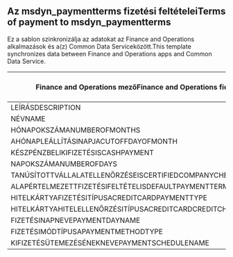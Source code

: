 ## <a name="terms-of-payment-to-msdyn_paymentterms"></a><span data-ttu-id="a70e4-101">Az msdyn_paymentterms fizetési feltételei</span><span class="sxs-lookup"><span data-stu-id="a70e4-101">Terms of payment to msdyn_paymentterms</span></span>

<span data-ttu-id="a70e4-102">Ez a sablon szinkronizálja az adatokat az Finance and Operations alkalmazások és a(z) Common Data Serviceközött.</span><span class="sxs-lookup"><span data-stu-id="a70e4-102">This template synchronizes data between Finance and Operations apps and Common Data Service.</span></span>

<span data-ttu-id="a70e4-103">Finance and Operations mező</span><span class="sxs-lookup"><span data-stu-id="a70e4-103">Finance and Operations field</span></span> | <span data-ttu-id="a70e4-104">Térkép típusa</span><span class="sxs-lookup"><span data-stu-id="a70e4-104">Map type</span></span> | <span data-ttu-id="a70e4-105">Egyéb Dynamics 365 mező</span><span class="sxs-lookup"><span data-stu-id="a70e4-105">Other Dynamics 365 field</span></span> | <span data-ttu-id="a70e4-106">Alapértelmezett érték</span><span class="sxs-lookup"><span data-stu-id="a70e4-106">Default value</span></span>
---|---|---|---
<span data-ttu-id="a70e4-107">LEÍRÁS</span><span class="sxs-lookup"><span data-stu-id="a70e4-107">DESCRIPTION</span></span> | = | <span data-ttu-id="a70e4-108">msdyn_description</span><span class="sxs-lookup"><span data-stu-id="a70e4-108">msdyn_description</span></span> | 
<span data-ttu-id="a70e4-109">NÉV</span><span class="sxs-lookup"><span data-stu-id="a70e4-109">NAME</span></span> | = | <span data-ttu-id="a70e4-110">msdyn_name</span><span class="sxs-lookup"><span data-stu-id="a70e4-110">msdyn_name</span></span> | 
<span data-ttu-id="a70e4-111">HÓNAPOKSZÁMA</span><span class="sxs-lookup"><span data-stu-id="a70e4-111">NUMBEROFMONTHS</span></span> | = | <span data-ttu-id="a70e4-112">msdyn_numberofmonth</span><span class="sxs-lookup"><span data-stu-id="a70e4-112">msdyn_numberofmonth</span></span> | 
<span data-ttu-id="a70e4-113">AHÓNAPLEÁLLÍTÁSINAPJA</span><span class="sxs-lookup"><span data-stu-id="a70e4-113">CUTOFFDAYOFMONTH</span></span> | = | <span data-ttu-id="a70e4-114">msdyn_cutoffdayofmonth</span><span class="sxs-lookup"><span data-stu-id="a70e4-114">msdyn_cutoffdayofmonth</span></span> | 
<span data-ttu-id="a70e4-115">KÉSZPÉNZBELIKIFIZETÉS</span><span class="sxs-lookup"><span data-stu-id="a70e4-115">ISCASHPAYMENT</span></span> | >< | <span data-ttu-id="a70e4-116">msdyn_iscashpayment</span><span class="sxs-lookup"><span data-stu-id="a70e4-116">msdyn_iscashpayment</span></span> | 
<span data-ttu-id="a70e4-117">NAPOKSZÁMA</span><span class="sxs-lookup"><span data-stu-id="a70e4-117">NUMBEROFDAYS</span></span> | = | <span data-ttu-id="a70e4-118">msdyn_days</span><span class="sxs-lookup"><span data-stu-id="a70e4-118">msdyn_days</span></span> | 
<span data-ttu-id="a70e4-119">TANÚSÍTOTTVÁLLALATELLENŐRZÉSE</span><span class="sxs-lookup"><span data-stu-id="a70e4-119">ISCERTIFIEDCOMPANYCHECK</span></span> | >< | <span data-ttu-id="a70e4-120">msdyn_iscertifiedcompanycheck</span><span class="sxs-lookup"><span data-stu-id="a70e4-120">msdyn_iscertifiedcompanycheck</span></span> | 
<span data-ttu-id="a70e4-121">ALAPÉRTELMEZETTFIZETÉSIFELTÉTEL</span><span class="sxs-lookup"><span data-stu-id="a70e4-121">ISDEFAULTPAYMENTTERM</span></span> | >< | <span data-ttu-id="a70e4-122">msdyn_isdefaultpaymentterm</span><span class="sxs-lookup"><span data-stu-id="a70e4-122">msdyn_isdefaultpaymentterm</span></span> | 
<span data-ttu-id="a70e4-123">HITELKÁRTYAFIZETÉSITÍPUSA</span><span class="sxs-lookup"><span data-stu-id="a70e4-123">CREDITCARDPAYMENTTYPE</span></span> | >< | <span data-ttu-id="a70e4-124">msdyn_creditcardpaymenttype</span><span class="sxs-lookup"><span data-stu-id="a70e4-124">msdyn_creditcardpaymenttype</span></span> | 
<span data-ttu-id="a70e4-125">HITELKÁRTYAHITELELLENŐRZÉSITÍPUSA</span><span class="sxs-lookup"><span data-stu-id="a70e4-125">CREDITCARDCREDITCHECKTYPE</span></span> | >< | <span data-ttu-id="a70e4-126">msdyn_creditcardcreditchecktype</span><span class="sxs-lookup"><span data-stu-id="a70e4-126">msdyn_creditcardcreditchecktype</span></span> | 
<span data-ttu-id="a70e4-127">FIZETÉSINAPNEVE</span><span class="sxs-lookup"><span data-stu-id="a70e4-127">PAYMENTDAYNAME</span></span> | = | <span data-ttu-id="a70e4-128">msdyn_paymentdayname.msdyn_name</span><span class="sxs-lookup"><span data-stu-id="a70e4-128">msdyn_paymentdayname.msdyn_name</span></span> | 
<span data-ttu-id="a70e4-129">FIZETÉSIMÓDTÍPUSA</span><span class="sxs-lookup"><span data-stu-id="a70e4-129">PAYMENTMETHODTYPE</span></span> | >< | <span data-ttu-id="a70e4-130">msdyn_paymentmethodtype</span><span class="sxs-lookup"><span data-stu-id="a70e4-130">msdyn_paymentmethodtype</span></span> | 
<span data-ttu-id="a70e4-131">KIFIZETÉSÜTEMEZÉSÉNEKNEVE</span><span class="sxs-lookup"><span data-stu-id="a70e4-131">PAYMENTSCHEDULENAME</span></span> | = | <span data-ttu-id="a70e4-132">msdyn_paymentschedulename.msdyn_name</span><span class="sxs-lookup"><span data-stu-id="a70e4-132">msdyn_paymentschedulename.msdyn_name</span></span> | 
